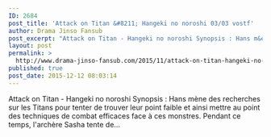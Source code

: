 ```yaml
---
ID: 2684
post_title: 'Attack on Titan &#8211; Hangeki no noroshi 03/03 vostf'
author: Drama Jinso Fansub
post_excerpt: "Attack on Titan - Hangeki no noroshi Synopsis : Hans m&egrave;ne des recherches sur les Titans pour tenter de trouver leur point faible et ainsi mettre au point des techniques de combat efficaces face &agrave; ces monstres. Pendant ce temps, l'arch&egrave;re Sasha tente de..."
layout: post
permalink: >
  http://www.drama-jinso-fansub.com/2015/11/attack-on-titan-hangeki-no-noroshi-01-03-vostf.html
published: true
post_date: 2015-12-12 08:03:14
---
```

Attack on Titan - Hangeki no noroshi Synopsis : Hans mène des recherches sur les Titans pour tenter de trouver leur point faible et ainsi mettre au point des techniques de combat efficaces face à ces monstres. Pendant ce temps, l'archère Sasha tente de...